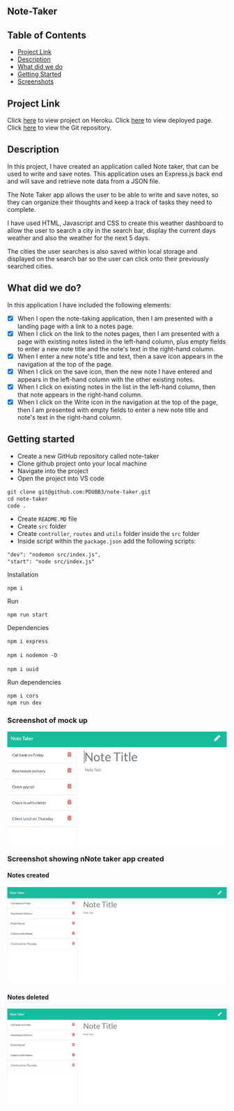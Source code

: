 ## Note-Taker

<h2> Table of Contents </h2>

- [Project Link](#project-link)
- [Description](#description)
- [What did we do](#what-did-we-do)
- [Getting Started](#getting-started)
- [Screenshots](#screenshots)

## Project Link

Click [here](https://safe-plateau-80884.herokuapp.com/) to view project on Heroku.
Click [here](https://pdubb3.github.io/note-taker/) to view deployed page.
Click [here](https://github.com/PDUBB3/note-taker.git) to view the Git repository.

## Description

In this project, I have created an application called Note taker, that can be used to write and save notes. This application uses an Express.js back end and will save and retrieve note data from a JSON file.

The Note Taker app allows the user to be able to write and save notes, so they can organize their thoughts and keep a track of tasks they need to complete.

I have used HTML, Javascript and CSS to create this weather dashboard to allow the user to search a city in the search bar, display the current days weather and also the weather for the next 5 days.

The cities the user searches is also saved within local storage and displayed on the search bar so the user can click onto their previously searched cities.

## What did we do?

In this application I have included the following elements:

- [x] When I open the note-taking application, then I am presented with a landing page with a link to a notes page.
- [x] When I click on the link to the notes pages, then I am presented with a page with existing notes listed in the left-hand column, plus empty fields to enter a new note title and the note's text in the right-hand column.
- [x] When I enter a new note's title and text, then a save icon appears in the navigation at the top of the page.
- [x] When I click on the save icon, then the new note I have entered and appears in the left-hand column with the other existing notes.
- [x] When I click on existing notes in the list in the left-hand column, then that note appears in the right-hand column.
- [x] When I click on the Write icon in the navigation at the top of the page, then I am presented with empty fields to enter a new note title and note's text in the right-hand column.

## Getting started

- Create a new GitHub repository called note-taker
- Clone github project onto your local machine
- Navigate into the project
- Open the project into VS code

```
git clone git@github.com:PDUBB3/note-taker.git
cd note-taker
code .
```

- Create `README.MD` file
- Create `src` folder
- Create `controller`, `routes` and `utils` folder inside the `src` folder
- Inside script within the `package.json` add the following scripts:

```
"dev": "nodemon src/index.js",
"start": "node src/index.js"
```

Installation

```
npm i

```

Run

```
npm run start

```

Dependencies

```
npm i express

npm i nodemon -D

npm i uuid

```

Run dependencies

```
npm i cors
npm run dev

```

### Screenshot of mock up

![The note taker demo example given](./public/assets/img/11-express-homework-demo-01.png)

### Screenshot showing nNote taker app created

#### Notes created

![The note taker app I have created showing notes created](./public/assets/img/notetaker.png)

#### Notes deleted

![The note taker app I have created showing deleted notes](./public/assets/img/notetaker.png)
